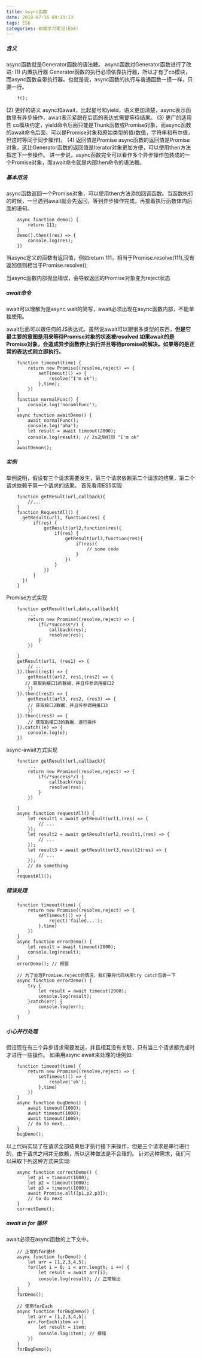 ```yaml
---
title: async函数
date: 2018-07-16 09:23:13
tags: ES6
categories: 前端学习笔记(ES6)
---
```

##### 含义
async函数就是Generator函数的语法糖。
async函数对Generator函数进行了改进:
(1) 内置执行器
Generator函数的执行必须依靠执行器，所以才有了co模块，而async函数自带执行器。也就是说，async函数的执行与普通函数一摸一样，只要一行。
```
    f();
```
(2) 更好的语义
async和await，比起星号和yield，语义更加清楚，async表示函数里有异步操作，await表示紧跟在后面的表达式需要等待结果。
(3) 更广的适用性
co模块约定，yield命令后面只能是Thunk函数或Promise对象，而async函数的await命令后面，可以是Promise对象和原始类型的值(数值，字符串和布尔值，但这时等同于同步操作)。
(4) 返回值是Promise
async函数的返回值是Promise对象，这比Generator函数的返回值是Iterator对象更加方便，可以使用then方法指定下一步操作。
进一步说，async函数完全可以看作多个异步操作包装成的一个Promise对象，而await命令就是内部then命令的语法糖。
##### 基本用法
async函数返回一个Promise对象，可以使用then方法添加回调函数。当函数执行的时候，一旦遇到await就会先返回，等到异步操作完成，再接着执行函数体内后面的语句。
```
    async function demo() {
        return 111;
    }
    demo().then((res) => {
        console.log(res);
    })
```
当async定义的函数有返回值，例如return 111，相当于Promise.resolve(111),没有返回值则相当于Promise.resolve();

当async函数内部抛出错误，会导致返回的Promise对象变为reject状态
##### await命令
await可以理解为是async wait的简写，await必须出现在async函数内部，不能单独使用。

await后面可以跟任何的JS表达式。虽然说await可以跟很多类型的东西，**但是它最主要的意图是用来等待Promise对象的状态被resolved 如果await的是Promise对象，会造成异步函数停止执行并且等待promise的解决。如果等的是正常的表达式则立即执行。**
```
    function timeout(time) {
        return new Promise((resolve,reject) => {
            setTimeout(() => {
                resolve("I'm ok");
            },time);
        })
    }
    function normalFunc() {
        console.log('noramlFunc');
    }
    async function awaitDemo() {
        await normalFunc();
        console.log('aha');
        let result = await timeout(2000);
        console.log(result); // 2s之后打印 "I'm ok"
    }
    awaitDemon();
```

##### 实例
举例说明，假设有三个请求需要发生，第三个请求依赖第二个请求的结果，第二个请求依赖于第一个请求的结果。
首先看用ES5实现
```
    function getResult(url,callback){
        //...
    }
    function RequestAll() {
      getResult(url1, function(res) {
          if(res) {
              getResult(url2,function(res){
                  if(res) {
                      getResult(url3,function(res){
                          if(res){
                              // some code
                          }
                      })
                  }
              })
          }
      })
    }
```

Promise方式实现
```
    function getResult(url,data,callback){
        ...
        return new Promise((resolve,reject) => {
            if(/*success*/) {
                callback(res);
                resolve(res);
            }
        })

    }
    getResult(url1, (res1) => {
        // ...
    }).then((res1) => {
        getResult(url2, res1,(res2) => {
       // 获取到接口1的数据，并且传参调用接口2
        })
    }).then((res2) => {
        getResult(url3, res2, (res3) => {
        // 获取接口2数据，并且传参调用接口3
        })
    }).then((res3) => {
        // 获取到接口3的数据，进行操作
    }).catch((e) => {
        console.log(e);
    })
```

async-await方式实现
```
    function getResult(url,callback){
        ...
        return new Promise((resolve,reject) => {
            if(/*success*/) {
                callback(res);
                resolve(res);
            }
        })

    }
    async function requestAll() {
        let result1 = await getResult(url1,(res) => {
            // ...
        });
        let result2 = await getResult(url2,result1,(res) => {
            // ...
        });
        let result3 = await getResult(url3,result2(res) => {
            // ...
        });
        // do something
    }
    requestAll();
```

##### 错误处理
```
    function timeout(time) {
        return new Promise((resolve,reject) => {
            setTimeout(() => {
                reject('failed...');
            },time)
        })
    }
    async function errorDemo() {
        let result = await timeout(2000);
        console.log(result);
    }
    errorDemo(); // 报错

    // 为了处理Promise.reject的情况，我们要将代码块用try catch包裹一下
    async function errorDemo() {
        try {
            let result = await timeout(2000);
            console.log(result);
        }catch(err) {
            console.log(err);
        }
    }
```

##### 小心并行处理
假设现在有三个异步请求需要发送，并且相互没有关联，只有当三个请求都完成时才进行一些操作。
如果用async await来处理的话例如:
```
    function timeout(time) {
        return new Promise((resolve,reject) => {
            setTimeout(() => {
                resolve('ok');
            },time)
        })
    }
    async function bugDemo() {
        await timeout(1000);
        await timeout(1000);
        await timeout(1000);
        // do to next...
    }
    bugDemo();
```
以上代码实现了在请求全部结束后才执行接下来操作，但是三个请求是串行进行的，由于请求之间并无依赖，所以这种做法是不合理的。
针对这种需求，我们可以采取下列这种方式来实现:
```
    async function correctDemo() {
        let p1 = timeout(1000);
        let p2 = timeout(1000);
        let p3 = timeout(1000);
        await Promise.all([p1,p2,p3]);
        // to do next
    }
    correctDemo();
```

##### await in for 循环
await必须在async函数的上下文中。
```
    // 正常的for循环
    async function forDemo() {
        let arr = [1,2,3,4,5];
        for(let i = 0; i < arr.length; i ++) {
            let result = await arr[i];
            console.log(result); // 正常输出
        }
    }
    forDemo();

    // 使用forEach
    async function forBugDemo() {
        let arr = [1,2,3,4,5];
        arr.forEach(item => {
            let result = item;
            console.log(item); // 报错
        })
    }
    forBugDemo();
```
